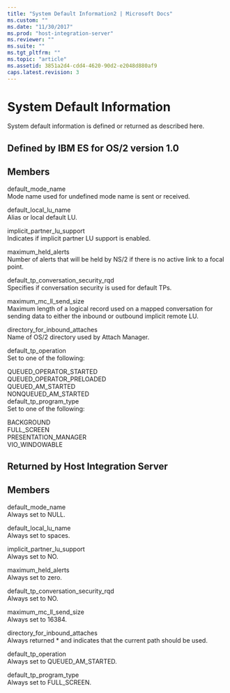 ```yaml
---
title: "System Default Information2 | Microsoft Docs"
ms.custom: ""
ms.date: "11/30/2017"
ms.prod: "host-integration-server"
ms.reviewer: ""
ms.suite: ""
ms.tgt_pltfrm: ""
ms.topic: "article"
ms.assetid: 3851a2d4-cdd4-4620-90d2-e2048d880af9
caps.latest.revision: 3
---
```

# System Default Information
System default information is defined or returned as described here.  
  
## Defined by IBM ES for OS/2 version 1.0  
  
## Members  
 default_mode_name  
 Mode name used for undefined mode name is sent or received.  
  
 default_local_lu_name  
 Alias or local default LU.  
  
 implicit_partner_lu_support  
 Indicates if implicit partner LU support is enabled.  
  
 maximum_held_alerts  
 Number of alerts that will be held by NS/2 if there is no active link to a focal point.  
  
 default_tp_conversation_security_rqd  
 Specifies if conversation security is used for default TPs.  
  
 maximum_mc_ll_send_size  
 Maximum length of a logical record used on a mapped conversation for sending data to either the inbound or outbound implicit remote LU.  
  
 directory_for_inbound_attaches  
 Name of OS/2 directory used by Attach Manager.  
  
 default_tp_operation  
 Set to one of the following:  
  
 QUEUED_OPERATOR_STARTED  
  QUEUED_OPERATOR_PRELOADED  
  QUEUED_AM_STARTED  
  NONQUEUED_AM_STARTED  
  default_tp_program_type  
 Set to one of the following:  
  
 BACKGROUND  
  FULL_SCREEN  
  PRESENTATION_MANAGER  
  VIO_WINDOWABLE  
  
## Returned by Host Integration Server  
  
## Members  
 default_mode_name  
 Always set to NULL.  
  
 default_local_lu_name  
 Always set to spaces.  
  
 implicit_partner_lu_support  
 Always set to NO.  
  
 maximum_held_alerts  
 Always set to zero.  
  
 default_tp_conversation_security_rqd  
 Always set to NO.  
  
 maximum_mc_ll_send_size  
 Always set to 16384.  
  
 directory_for_inbound_attaches  
 Always returned * and indicates that the current path should be used.  
  
 default_tp_operation  
 Always set to QUEUED_AM_STARTED.  
  
 default_tp_program_type  
 Always set to FULL_SCREEN.